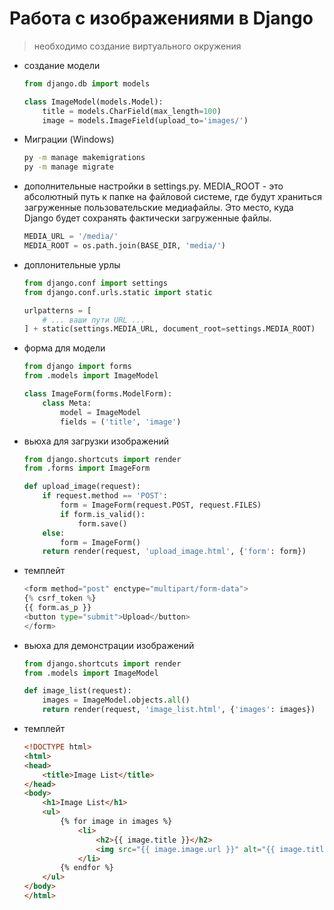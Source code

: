 # Работа с изображениями в  Django

> необходимо создание виртуального окружения

- создание модели

    ```python
    from django.db import models
    
    class ImageModel(models.Model):
        title = models.CharField(max_length=100)
        image = models.ImageField(upload_to='images/')
    ```

- Миграции (Windows)

    ```cmd
    py -m manage makemigrations
    py -m manage migrate
    ```

- дополнительные настройки в settings.py. MEDIA_ROOT - это абсолютный путь к папке на файловой системе, где будут храниться загруженные пользовательские медиафайлы. Это место, куда Django будет сохранять фактически загруженные файлы.   

    ```python
    MEDIA_URL = '/media/'
    MEDIA_ROOT = os.path.join(BASE_DIR, 'media/')
    ```

- доплонительные урлы    

    ```python
    from django.conf import settings
    from django.conf.urls.static import static
    
    urlpatterns = [
        # ... ваши пути URL ...
    ] + static(settings.MEDIA_URL, document_root=settings.MEDIA_ROOT)
    ```

- форма для модели

    ```python
    from django import forms
    from .models import ImageModel
    
    class ImageForm(forms.ModelForm):
        class Meta:
            model = ImageModel
            fields = ('title', 'image')
    ```
    
- вьюха для загрузки изображений

    ```python
    from django.shortcuts import render
    from .forms import ImageForm
    
    def upload_image(request):
        if request.method == 'POST':
            form = ImageForm(request.POST, request.FILES)
            if form.is_valid():
                form.save()
        else:
            form = ImageForm()
        return render(request, 'upload_image.html', {'form': form})
    ```

- темплейт

    ```python
    <form method="post" enctype="multipart/form-data">
    {% csrf_token %}
    {{ form.as_p }}
    <button type="submit">Upload</button>
    </form>
    ```
    
- вьюха для демонстрации изображений

    ```python
    from django.shortcuts import render
    from .models import ImageModel
    
    def image_list(request):
        images = ImageModel.objects.all()
        return render(request, 'image_list.html', {'images': images})
    ```

- темплейт

    ```html
    <!DOCTYPE html>
    <html>
    <head>
        <title>Image List</title>
    </head>
    <body>
        <h1>Image List</h1>
        <ul>
            {% for image in images %}
                <li>
                    <h2>{{ image.title }}</h2>
                    <img src="{{ image.image.url }}" alt="{{ image.title }}">
                </li>
            {% endfor %}
        </ul>
    </body>
    </html>
    ```